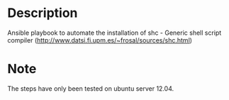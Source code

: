 # Description

Ansible playbook to automate the installation of shc - Generic shell script compiler (http://www.datsi.fi.upm.es/~frosal/sources/shc.html)

# Note

The steps have only been tested on ubuntu server 12.04.


